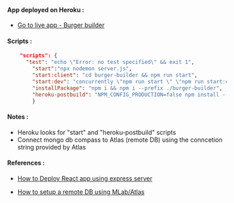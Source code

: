 #### App deployed on Heroku :
- [Go to live app - Burger builder](https://buildtheburger.herokuapp.com/)

#### Scripts :
```json
    "scripts": {
      "test": "echo \"Error: no test specified\" && exit 1",
        "start":"npx nodemon server.js", 
        "start:client": "cd burger-builder && npm run start",
        "start:dev": "concurrently \"npm run start \" \"npm run start:client\"",
        "installPackage": "npm i && npm i --prefix ./burger-builder",
        "heroku-postbuild": "NPM_CONFIG_PRODUCTION=false npm install --prefix burger-builder && npm run build --prefix burger-builder"
        }
  ```

#### Notes :

- Heroku looks for "start" and "heroku-postbuild" scripts
- Connect mongo db compass to Atlas (remote DB) using the conncetion string provided by Atlas 

#### References :
- [How to Deploy React app using express server](https://www.freecodecamp.org/news/how-to-deploy-a-react-app-with-an-express-server-on-heroku-32244fe5a250/)

- [How to setup a remote DB using MLab/Atlas ](https://www.youtube.com/watch?v=KKyag6t98g8)
